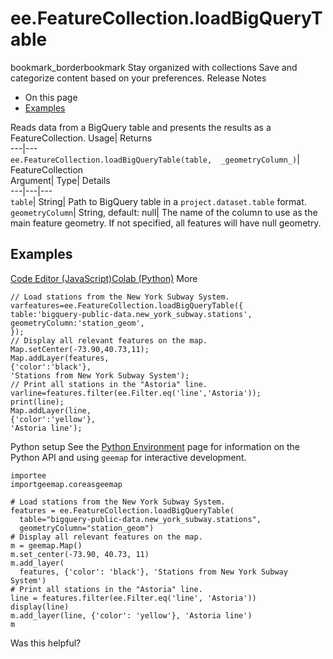  
#  ee.FeatureCollection.loadBigQueryTable 
bookmark_borderbookmark Stay organized with collections  Save and categorize content based on your preferences.
Release Notes 
  * On this page
  * [Examples](https://developers.google.com/earth-engine/apidocs/ee-featurecollection-loadbigquerytable#examples)


Reads data from a BigQuery table and presents the results as a FeatureCollection. 
Usage| Returns  
---|---  
`ee.FeatureCollection.loadBigQueryTable(table,  _geometryColumn_)`| FeatureCollection  
Argument| Type| Details  
---|---|---  
`table`| String| Path to BigQuery table in a `project.dataset.table` format.  
`geometryColumn`| String, default: null| The name of the column to use as the main feature geometry. If not specified, all features will have null geometry.  
## Examples
[Code Editor (JavaScript)](https://developers.google.com/earth-engine/apidocs/ee-featurecollection-loadbigquerytable#code-editor-javascript-sample)[Colab (Python)](https://developers.google.com/earth-engine/apidocs/ee-featurecollection-loadbigquerytable#colab-python-sample) More
```
// Load stations from the New York Subway System.
varfeatures=ee.FeatureCollection.loadBigQueryTable({
table:'bigquery-public-data.new_york_subway.stations',
geometryColumn:'station_geom',
});
// Display all relevant features on the map.
Map.setCenter(-73.90,40.73,11);
Map.addLayer(features,
{'color':'black'},
'Stations from New York Subway System');
// Print all stations in the "Astoria" line.
varline=features.filter(ee.Filter.eq('line','Astoria'));
print(line);
Map.addLayer(line,
{'color':'yellow'},
'Astoria line');
```
Python setup
See the [ Python Environment](https://developers.google.com/earth-engine/guides/python_install) page for information on the Python API and using `geemap` for interactive development.
```
importee
importgeemap.coreasgeemap
```
```
# Load stations from the New York Subway System.
features = ee.FeatureCollection.loadBigQueryTable(
  table="bigquery-public-data.new_york_subway.stations",
  geometryColumn="station_geom")
# Display all relevant features on the map.
m = geemap.Map()
m.set_center(-73.90, 40.73, 11)
m.add_layer(
  features, {'color': 'black'}, 'Stations from New York Subway System')
# Print all stations in the "Astoria" line.
line = features.filter(ee.Filter.eq('line', 'Astoria'))
display(line)
m.add_layer(line, {'color': 'yellow'}, 'Astoria line')
m
```

Was this helpful?
